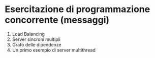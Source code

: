 # Esercitazione di programmazione concorrente (messaggi)

1. Load Balancing
2. Server sincroni multipli
3. Grafo delle dipendenze
4. Un primo esempio di server multithread
